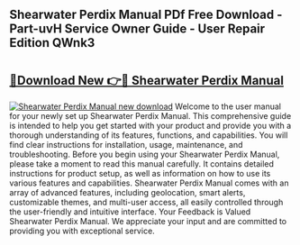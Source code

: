 ## Shearwater Perdix Manual PDf Free Download - Part-uvH Service Owner Guide - User Repair Edition QWnk3

# <h2><a href="http://cf25979.oget.top/?id=Shearwater+Perdix+Manual">🔗Download New 👉🔴 Shearwater Perdix Manual</a></h2>

[![Shearwater Perdix Manual new download](https://i.imgur.com/5g1atiW.png)](http://cf25979.oget.top/?id=Shearwater+Perdix+Manual)
Welcome to the user manual for your newly set up Shearwater Perdix Manual. This comprehensive guide is intended to help you get started with your product and provide you with a thorough understanding of its features, functions, and capabilities. You will find clear instructions for installation, usage, maintenance, and troubleshooting. Before you begin using your Shearwater Perdix Manual, please take a moment to read this manual carefully. It contains detailed instructions for product setup, as well as information on how to use its various features and capabilities. Shearwater Perdix Manual comes with an array of advanced features, including geolocation, smart alerts, customizable themes, and multi-user access, all easily controlled through the user-friendly and intuitive interface. Your Feedback is Valued Shearwater Perdix Manual. We appreciate your input and are committed to providing you with exceptional service.
